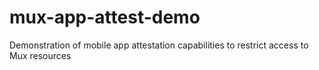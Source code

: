 # mux-app-attest-demo
Demonstration of mobile app attestation capabilities to restrict access to Mux resources
